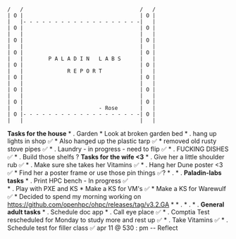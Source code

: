 ~~~
/   /                                     /   /
| O |                                     | O |
|   |- - - - - - - - - - - - - - - - - - -|   |
| O |                                     | O |
|   |                                     |   |
| O |                                     | O |
|   |                                     |   |
| O |                                     | O |
|   |        P A L A D I N   L A B S      |   |
| O |                                     | O |
|   |              R E P O R T            |   |
| O |                                     | O |
|   |                                     |   |
| O |                                     | O |
|   |                                     |   |
| O |                                     | O |
|   |                        - Rose       |   |
| O |- - - - - - - - - - - - - - - - - - -| O |
|   |                                     |   |
~~~

**Tasks for the house**
	* . Garden 
		* Look at broken garden bed
	* . hang up lights in shop ✅
		* Also hanged up the plastic tarp ✅
			* removed old rusty stove pipes ✅
	* . Laundry - in progress - need to flip ✅
	* . FUCKING DISHES ✅
	* . Build those shelfs ? 
**Tasks for the wife <3**
	* . Give her a little shoulder rub ✅
	* . Make sure she takes her Vitamins ✅
	* . Hang her Dune poster <3 ✅
		* Find her a poster frame or use those pin things ✅?
	* .
	* .
**Paladin-labs tasks**
	* . Print HPC bench - In progress ✅  
	* . Play with PXE and KS
		* Make a KS for VM's ✅
		* Make a KS for Warewulf ✅
			* Decided to spend my morning working on https://github.com/openhpc/ohpc/releases/tag/v3.2.GA
		* 
	* . 
	* .
	* .
**General adult tasks**
	* . Schedule doc app 
	* . Call eye place ✅
	* . Comptia Test rescheduled for Monday to study more and rest up ✅
	* . Take Vitamins ✅
	* . Schedule test for filler class ✅ apr 11 @ 530 : pm
-- Reflect 
